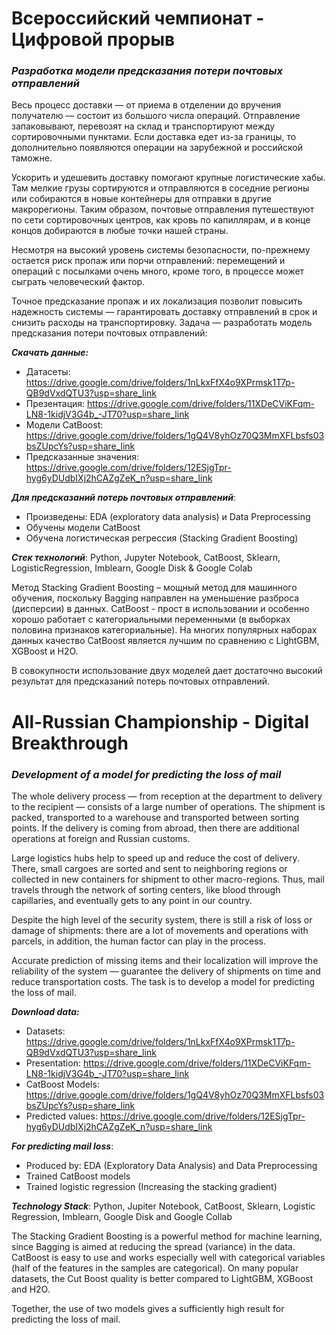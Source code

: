 # **Всероссийский чемпионат - Цифровой прорыв**

### *Разработка модели предсказания потери почтовых отправлений*

Весь процесс доставки — от приема в отделении до вручения получателю — состоит из большого числа операций. Отправление запаковывают, перевозят на склад и транспортируют между сортировочными пунктами. Если доставка едет из-за границы, то дополнительно появляются операции на зарубежной и российской таможне.

Ускорить и удешевить доставку помогают крупные логистические хабы. Там мелкие грузы сортируются и отправляются в соседние регионы или собираются в новые контейнеры для отправки в другие макрорегионы. Таким образом, почтовые отправления путешествуют по сети сортировочных центров, как кровь по капиллярам, и в конце концов добираются в любые точки нашей страны.

Несмотря на высокий уровень системы безопасности, по-прежнему остается риск пропаж или порчи отправлений: перемещений и операций с посылками очень много, кроме того, в процессе может сыграть человеческий фактор.

Точное предсказание пропаж и их локализация позволит повысить надежность системы — гарантировать доставку отправлений в срок и снизить расходы на транспортировку. Задача — разработать модель предсказания потери почтовых отправлений:

***Скачать данные:***
 - Датасеты: https://drive.google.com/drive/folders/1nLkxFfX4o9XPrmsk1T7p-QB9dVxdQTU3?usp=share_link
 - Презентация: https://drive.google.com/drive/folders/11XDeCViKFqm-LN8-1kidjV3G4b_-JT70?usp=share_link
 - Модели CatBoost: https://drive.google.com/drive/folders/1gQ4V8yhOz70Q3MmXFLbsfs03bsZUpcYs?usp=share_link
 - Предсказанные значения: https://drive.google.com/drive/folders/12ESjgTpr-hyg6yDUdbIXj2hCAZgZeK_n?usp=share_link
 
***Для предсказаний потерь почтовых отправлений***:
 - Произведены: EDA (exploratory data analysis) и Data Preprocessing
 - Обучены модели CatBoost
 - Обучена логистическая регрессия (Stacking Gradient Boosting)
 
***Стек технологий***:
Python, Jupyter Notebook, CatBoost, Sklearn, LogisticRegression, Imblearn, Google Disk & Google Colab

Mетод Stacking Gradient Boosting – мощный метод для машинного обучения, поскольку Bagging направлен на уменьшение разброса (дисперсии) в данных.
CatBoost - прост в использовании и особенно хорошо работает с категориальными переменными (в выборках половина признаков категориальные).
Hа многих популярных наборах данных качество CatBoost является лучшим по сравнению с LightGBM, XGBoost и H2O.

В совокупности использование двух моделей дает достаточно высокий результат для предсказаний потерь почтовых отправлений.

# **All-Russian Championship - Digital Breakthrough**

### *Development of a model for predicting the loss of mail*

The whole delivery process — from reception at the department to delivery to the recipient — consists of a large number of operations. The shipment is packed, transported to a warehouse and transported between sorting points. If the delivery is coming from abroad, then there are additional operations at foreign and Russian customs.

Large logistics hubs help to speed up and reduce the cost of delivery. There, small cargoes are sorted and sent to neighboring regions or collected in new containers for shipment to other macro-regions. Thus, mail travels through the network of sorting centers, like blood through capillaries, and eventually gets to any point in our country.

Despite the high level of the security system, there is still a risk of loss or damage of shipments: there are a lot of movements and operations with parcels, in addition, the human factor can play in the process.

Accurate prediction of missing items and their localization will improve the reliability of the system — guarantee the delivery of shipments on time and reduce transportation costs. The task is to develop a model for predicting the loss of mail.

***Download data:***
- Datasets: https://drive.google.com/drive/folders/1nLkxFfX4o9XPrmsk1T7p-QB9dVxdQTU3?usp=share_link
- Presentation: https://drive.google.com/drive/folders/11XDeCViKFqm-LN8-1kidjV3G4b_-JT70?usp=share_link
- CatBoost Models: https://drive.google.com/drive/folders/1gQ4V8yhOz70Q3MmXFLbsfs03bsZUpcYs?usp=share_link
- Predicted values: https://drive.google.com/drive/folders/12ESjgTpr-hyg6yDUdbIXj2hCAZgZeK_n?usp=share_link

***For predicting mail loss***:
- Produced by: EDA (Exploratory Data Analysis) and Data Preprocessing
- Trained CatBoost models
- Trained logistic regression (Increasing the stacking gradient)

***Technology Stack***:
Python, Jupiter Notebook, CatBoost, Sklearn, Logistic Regression, Imblearn, Google Disk and Google Collab

The Stacking Gradient Boosting is a powerful method for machine learning, since Bagging is aimed at reducing the spread (variance) in the data.
CatBoost is easy to use and works especially well with categorical variables (half of the features in the samples are categorical).
On many popular datasets, the Cut Boost quality is better compared to LightGBM, XGBoost and H2O.

Together, the use of two models gives a sufficiently high result for predicting the loss of mail.
